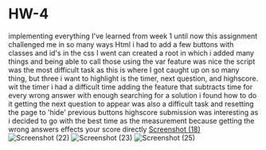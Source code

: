 # HW-4
implementing everything I've learned from week 1 until now this assignment challenged me in so many ways
Html i had to add a few buttons with classes and id's 
in the css I went can created a root in which i added many things and being able to call those using the var feature was nice 
the script was the most difficult task as this is where I got caught up on so many thing, but three i want to highlight is the timer, next question, and highscore.
wit the timer i had a difficult time adding the feature that subtracts time for every wrong answer with enough searching for a solution i found how to do it
getting the next question to appear was also a difficult task and resetting the page to 'hide' previous buttons
highscore submission was interesting as i decided to go with the best time as the measurement because getting the wrong answers effects your score directly
[Screenshot (18)](https://user-images.githubusercontent.com/108189023/182527060-36eaada9-3a03-452e-833d-3a744997edf4.png)
![Screenshot (22)](https://user-images.githubusercontent.com/108189023/182527099-3563f1e5-bd9c-4d54-854f-bb549dbec7fa.png)
![Screenshot (23)](https://user-images.githubusercontent.com/108189023/182527132-85693492-173b-4d2e-b326-91f0a7a578b5.png)
![Screenshot (25)](https://user-images.githubusercontent.com/108189023/182527139-2f1ba52c-f4d4-41f0-8b84-53c659015be9.png)
